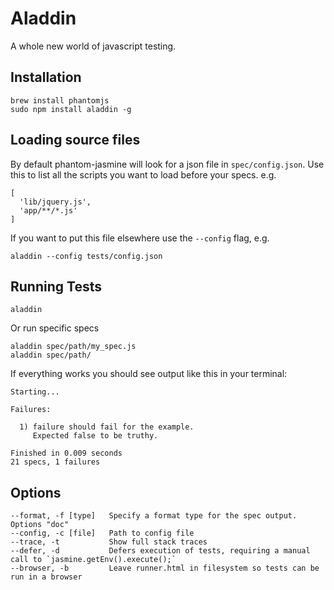 Aladdin
=======

A whole new world of javascript testing.


Installation
-------------------

    brew install phantomjs
    sudo npm install aladdin -g


Loading source files
--------------------

By default phantom-jasmine will look for a json file in `spec/config.json`. Use this to list all the scripts you want to load before your specs. e.g.

    [ 
      'lib/jquery.js',
      'app/**/*.js'
	]

If you want to put this file elsewhere use the `--config` flag, e.g.

    aladdin --config tests/config.json


Running Tests
-------------------

    aladdin

Or run specific specs

    aladdin spec/path/my_spec.js
    aladdin spec/path/

If everything works you should see output like this in your terminal:

    Starting...

    Failures:

      1) failure should fail for the example.
         Expected false to be truthy.

    Finished in 0.009 seconds
    21 specs, 1 failures

Options
-------

    --format, -f [type]   Specify a format type for the spec output. Options "doc"
    --config, -c [file]   Path to config file
    --trace, -t           Show full stack traces
    --defer, -d           Defers execution of tests, requiring a manual call to `jasmine.getEnv().execute();`
    --browser, -b         Leave runner.html in filesystem so tests can be run in a browser
